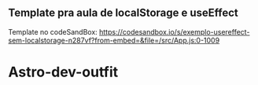 ## Template pra aula de localStorage e useEffect

Template no codeSandBox: https://codesandbox.io/s/exemplo-usereffect-sem-localstorage-n287vf?from-embed=&file=/src/App.js:0-1009
# Astro-dev-outfit
